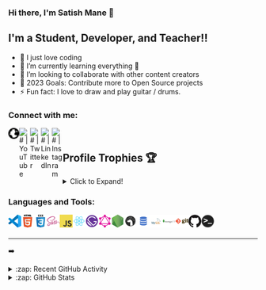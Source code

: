 ### Hi there, I'm Satish Mane 👋

## I'm a Student, Developer, and Teacher!!

- 🔭 I just love coding
- 🌱 I’m currently learning everything 🤣
- 👯 I’m looking to collaborate with other content creators
- 🥅 2023 Goals: Contribute more to Open Source projects
- ⚡ Fun fact: I love to draw and play guitar / drums.

### Connect with me:

[<img align="left" alt="#" width="22px" src="https://raw.githubusercontent.com/iconic/open-iconic/master/svg/globe.svg" />][website]
<img align="left" alt="# | YouTube" width="22px" src="https://cdn.jsdelivr.net/npm/simple-icons@v3/icons/youtube.svg" />
[<img align="left" alt="# | Twitter" width="22px" src="https://cdn.jsdelivr.net/npm/simple-icons@v3/icons/twitter.svg" />][twitter]
[<img align="left" alt="# | LinkedIn" width="22px" src="https://cdn.jsdelivr.net/npm/simple-icons@v3/icons/linkedin.svg" />][linkedin]
[<img align="left" alt="# | Instagram" width="22px" src="https://cdn.jsdelivr.net/npm/simple-icons@v3/icons/instagram.svg" />][instagram]

<br />

## Profile Trophies 🏆
<details>
<summary>Click to Expand!</summary>

![ProfileTrophy](https://github-profile-trophy.vercel.app/?username=satishmane-sam&theme=radical)
</details>

### Languages and Tools:

[<img align="left" alt="Visual Studio Code" width="26px" src="https://raw.githubusercontent.com/github/explore/80688e429a7d4ef2fca1e82350fe8e3517d3494d/topics/visual-studio-code/visual-studio-code.png" />][webdevplaylist]
[<img align="left" alt="HTML5" width="26px" src="https://raw.githubusercontent.com/github/explore/80688e429a7d4ef2fca1e82350fe8e3517d3494d/topics/html/html.png" />][webdevplaylist]
[<img align="left" alt="CSS3" width="26px" src="https://raw.githubusercontent.com/github/explore/80688e429a7d4ef2fca1e82350fe8e3517d3494d/topics/css/css.png" />][cssplaylist]
[<img align="left" alt="Sass" width="26px" src="https://raw.githubusercontent.com/github/explore/80688e429a7d4ef2fca1e82350fe8e3517d3494d/topics/sass/sass.png" />][cssplaylist]
[<img align="left" alt="JavaScript" width="26px" src="https://raw.githubusercontent.com/github/explore/80688e429a7d4ef2fca1e82350fe8e3517d3494d/topics/javascript/javascript.png" />][webdevplaylist]
[<img align="left" alt="React" width="26px" src="https://raw.githubusercontent.com/github/explore/80688e429a7d4ef2fca1e82350fe8e3517d3494d/topics/react/react.png" />][webdevplaylist]
[<img align="left" alt="Gatsby" width="26px" src="https://raw.githubusercontent.com/github/explore/e94815998e4e0713912fed477a1f346ec04c3da2/topics/gatsby/gatsby.png" />][webdevplaylist]
[<img align="left" alt="GraphQL" width="26px" src="https://raw.githubusercontent.com/github/explore/80688e429a7d4ef2fca1e82350fe8e3517d3494d/topics/graphql/graphql.png" />][webdevplaylist]
[<img align="left" alt="Node.js" width="26px" src="https://raw.githubusercontent.com/github/explore/80688e429a7d4ef2fca1e82350fe8e3517d3494d/topics/nodejs/nodejs.png" />][webdevplaylist]
[<img align="left" alt="Deno" width="26px" src="https://raw.githubusercontent.com/github/explore/361e2821e2dea67711cde99c9c40ed357061cf27/topics/deno/deno.png" />][webdevplaylist]
[<img align="left" alt="SQL" width="26px" src="https://raw.githubusercontent.com/github/explore/80688e429a7d4ef2fca1e82350fe8e3517d3494d/topics/sql/sql.png" />][webdevplaylist]
[<img align="left" alt="MySQL" width="26px" src="https://raw.githubusercontent.com/github/explore/80688e429a7d4ef2fca1e82350fe8e3517d3494d/topics/mysql/mysql.png" />][webdevplaylist]
[<img align="left" alt="MongoDB" width="26px" src="https://raw.githubusercontent.com/github/explore/80688e429a7d4ef2fca1e82350fe8e3517d3494d/topics/mongodb/mongodb.png" />][webdevplaylist]
[<img align="left" alt="Git" width="26px" src="https://raw.githubusercontent.com/github/explore/80688e429a7d4ef2fca1e82350fe8e3517d3494d/topics/git/git.png" />][webdevplaylist]
[<img align="left" alt="GitHub" width="26px" src="https://raw.githubusercontent.com/github/explore/78df643247d429f6cc873026c0622819ad797942/topics/github/github.png" />][webdevplaylist]
[<img align="left" alt="Terminal" width="26px" src="https://raw.githubusercontent.com/github/explore/80688e429a7d4ef2fca1e82350fe8e3517d3494d/topics/terminal/terminal.png" />][webdevplaylist]
<br />
<br />

---


➡️
<details>
  <summary>:zap: Recent GitHub Activity</summary>

</details>

<details>
  <summary>:zap: GitHub Stats</summary>
<img align="left" alt="Satish Mane GitHub Stats" src="https://github-readme-stats.codestackr.vercel.app/api?username=satishmane-mit&show_icons=true&hide_border=true"/>
</details>

[website]: 
[course]: 
[twitter]: 
[youtube]: 
[instagram]: https://www.instagram.com/s_a_m_satishmane/
[linkedin]: https://www.linkedin.com/in/satish-mane-5b374b200/
[webdevplaylist]:
[jsplaylist]: 
[cssplaylist]: 
[reactplaylist]: 
